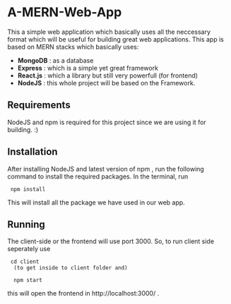 # A-MERN-Web-App

This a simple web application which basically uses all the neccessary format which will be useful for building great web applications.
This app is based on MERN stacks which basically uses:
  - **MongoDB** : as a database
  - **Express** : which is a simple yet great framework
  - **React.js** : which a library but still very powerfull (for frontend)
  - **NodeJS** : this whole project will be based on the Framework.

## Requirements
  NodeJS and npm is required for this project since we are using it for building. :)

## Installation
  After installing NodeJS and latest version of npm , run the following command to install the required packages.
  In the terminal, run 
  ```
   npm install 
  ```
  This will install all the package we have used in our web app.
  
 ## Running
 
 The client-side or the frontend will use port 3000.
 So, to run client side seperately use
 ```
  cd client 
   (to get inside to client folder and)
   
   npm start
 ```
 this will open the frontend in http://localhost:3000/ .
 
